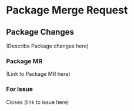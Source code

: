 # Package Merge Request

## Package Changes

(Describe Package changes here)

### Package MR

(Link to Package MR here)

### For Issue

Closes (link to issue here)

<!--
#### BB Processes

Add labels for affected packages so that they are deployed in CI as well as a status label:

/label ~packageX ~dependencyx ~status::doing

Be sure to assign to yourself:

/assign @yourself

Once it is ready for review switch the status and assign reviewers:

/label status::review

/reviewer @reviewer1 @reviewer2
-->
